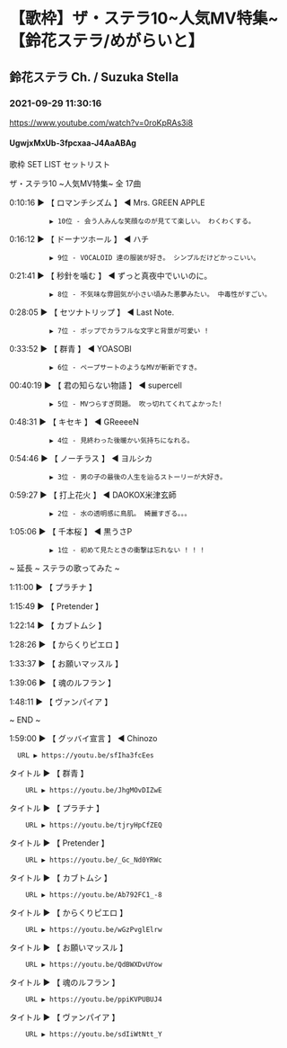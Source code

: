 # 【歌枠】ザ・ステラ10~人気MV特集~【鈴花ステラ/めがらいと】
## 鈴花ステラ Ch. / Suzuka Stella
### 2021-09-29 11:30:16
https://www.youtube.com/watch?v=0roKpRAs3i8
#### UgwjxMxUb-3fpcxaa-J4AaABAg
歌枠  SET LIST セットリスト 

ザ・ステラ10 ~人気MV特集~ 全 17曲



0:10:16 ▶ 【 ロマンチシズム 】 ◀ Mrs. GREEN APPLE

              ▶ 10位 - 会う人みんな笑顔なのが見てて楽しい。 わくわくする。



0:16:12 ▶ 【 ドーナツホール 】 ◀ ハチ

              ▶ 9位 - VOCALOID 達の服装が好き。 シンプルだけどかっこいい。



0:21:41 ▶ 【 秒針を噛む 】 ◀ ずっと真夜中でいいのに。

              ▶ 8位 - 不気味な雰囲気が小さい頃みた悪夢みたい。 中毒性がすごい。



0:28:05 ▶ 【 セツナトリップ 】 ◀ Last Note.

              ▶ 7位 - ポップでカラフルな文字と背景が可愛い !



0:33:52 ▶ 【 群青 】 ◀ YOASOBI

              ▶ 6位 - ペープサートのようなMVが斬新ですき。



00:40:19 ▶ 【 君の知らない物語 】 ◀ supercell

              ▶ 5位 - MVつらすぎ問題。 吹っ切れてくれてよかった!



0:48:31 ▶ 【 キセキ 】 ◀ GReeeeN

              ▶ 4位 - 見終わった後暖かい気持ちになれる。



0:54:46 ▶ 【 ノーチラス 】 ◀ ヨルシカ

              ▶ 3位 - 男の子の最後の人生を辿るストーリーが大好き。



0:59:27 ▶ 【 打上花火 】 ◀ DAOKOX米津玄師

              ▶ 2位 - 水の透明感に鳥肌。 綺麗すぎる。。。



1:05:06 ▶ 【 千本桜 】 ◀ 黒うさP

              ▶ 1位 - 初めて見たときの衝撃は忘れない ! ! !



 ~ 延長 ~ ステラの歌ってみた ~

1:11:00 ▶ 【 プラチナ 】



1:15:49 ▶ 【 Pretender 】



1:22:14 ▶ 【 カブトムシ 】 



1:28:26 ▶ 【 からくりピエロ 】 



1:33:37 ▶ 【 お願いマッスル 】 



1:39:06 ▶ 【 魂のルフラン 】 



1:48:11 ▶ 【 ヴァンパイア 】 



~ END ~

1:59:00 ▶ 【 グッバイ宣言 】 ◀ Chinozo

      URL ▶ https://youtu.be/sfIha3fcEes



タイトル ▶ 【 群青 】

        URL ▶ https://youtu.be/JhgMOvDIZwE



タイトル ▶ 【 プラチナ 】

        URL ▶ https://youtu.be/tjryHpCfZEQ



タイトル ▶ 【 Pretender 】

        URL ▶ https://youtu.be/_Gc_Nd0YRWc



タイトル ▶ 【 カブトムシ 】 

        URL ▶ https://youtu.be/Ab792FC1_-8



タイトル ▶ 【 からくりピエロ 】 

        URL ▶ https://youtu.be/wGzPvglElrw



タイトル ▶ 【 お願いマッスル 】 

        URL ▶ https://youtu.be/QdBWXDvUYow



タイトル ▶ 【 魂のルフラン 】 

        URL ▶ https://youtu.be/ppiKVPUBUJ4



タイトル ▶ 【 ヴァンパイア 】 

        URL ▶ https://youtu.be/sdIiWtNtt_Y

